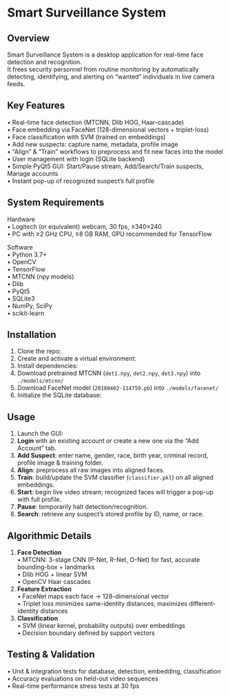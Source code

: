 Smart Surveillance System
=========================

Overview
--------
Smart Surveillance System is a desktop application for real-time face detection and recognition.  
It frees security personnel from routine monitoring by automatically detecting, identifying, and alerting on “wanted” individuals in live camera feeds.

Key Features
------------
• Real-time face detection (MTCNN, Dlib HOG, Haar-cascade)  
• Face embedding via FaceNet (128-dimensional vectors + triplet-loss)  
• Face classification with SVM (trained on embeddings)  
• Add new suspects: capture name, metadata, profile image  
• “Align” & “Train” workflows to preprocess and fit new faces into the model  
• User management with login (SQLite backend)  
• Simple PyQt5 GUI: Start/Pause stream, Add/Search/Train suspects, Manage accounts  
• Instant pop-up of recognized suspect’s full profile  

System Requirements
-------------------
Hardware  
 • Logitech (or equivalent) webcam, 30 fps, ≥340×240  
 • PC with ≥2 GHz CPU, ≥8 GB RAM, GPU recommended for TensorFlow  

Software  
 • Python 3.7+  
 • OpenCV  
 • TensorFlow  
 • MTCNN (npy models)  
 • Dlib  
 • PyQt5  
 • SQLite3  
 • NumPy, SciPy  
 • scikit-learn  

Installation
------------
1. Clone the repo:
2. Create and activate a virtual environment:
3. Install dependencies:
4. Download pretrained MTCNN (`det1.npy`, `det2.npy`, `det3.npy`) into `./models/mtcnn/`  
5. Download FaceNet model (`20180402-114759.pb`) into `./models/facenet/`  
6. Initialize the SQLite database:

Usage
-----
1. Launch the GUI:
2. **Login** with an existing account or create a new one via the “Add Account” tab.  
3. **Add Suspect**: enter name, gender, race, birth year, criminal record, profile image & training folder.  
4. **Align**: preprocess all raw images into aligned faces.  
5. **Train**: build/update the SVM classifier (`classifier.pkl`) on all aligned embeddings.  
6. **Start**: begin live video stream; recognized faces will trigger a pop-up with full profile.  
7. **Pause**: temporarily halt detection/recognition.  
8. **Search**: retrieve any suspect’s stored profile by ID, name, or race.



Algorithmic Details
-------------------
1. **Face Detection**  
   • MTCNN: 3-stage CNN (P-Net, R-Net, O-Net) for fast, accurate bounding-box + landmarks  
   • Dlib HOG + linear SVM  
   • OpenCV Haar cascades  
2. **Feature Extraction**  
   • FaceNet maps each face → 128-dimensional vector  
   • Triplet loss minimizes same-identity distances, maximizes different-identity distances  
3. **Classification**  
   • SVM (linear kernel, probability outputs) over embeddings  
   • Decision boundary defined by support vectors  

Testing & Validation
--------------------
• Unit & integration tests for database, detection, embedding, classification  
• Accuracy evaluations on held-out video sequences  
• Real-time performance stress tests at 30 fps  
  
